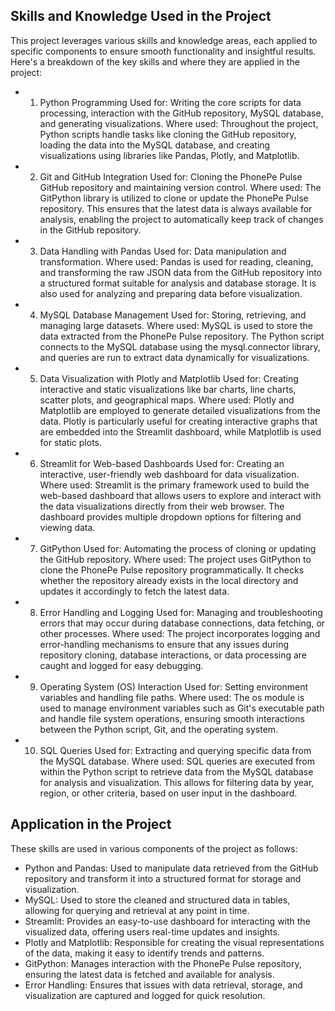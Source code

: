 ## Skills and Knowledge Used in the Project
This project leverages various skills and knowledge areas, each applied to specific components to ensure smooth functionality and insightful results. Here's a breakdown of the key skills and where they are applied in the project:

- 1. Python Programming
    Used for: Writing the core scripts for data processing, interaction with the GitHub repository, MySQL database, and generating visualizations.
    Where used: Throughout the project, Python scripts handle tasks like cloning the GitHub repository, loading the data into the MySQL database, and 
    creating visualizations using libraries like Pandas, Plotly, and Matplotlib.

- 2. Git and GitHub Integration
    Used for: Cloning the PhonePe Pulse GitHub repository and maintaining version control.
    Where used: The GitPython library is utilized to clone or update the PhonePe Pulse repository. This ensures that the latest data is always
    available for analysis, enabling the project to automatically keep track of changes in the GitHub repository.

- 3. Data Handling with Pandas
    Used for: Data manipulation and transformation.
    Where used: Pandas is used for reading, cleaning, and transforming the raw JSON data from the GitHub repository into a
    structured format suitable for analysis and database storage. It is also used for analyzing and preparing data before visualization.

- 4. MySQL Database Management
    Used for: Storing, retrieving, and managing large datasets.
    Where used: MySQL is used to store the data extracted from the PhonePe Pulse repository. The Python script connects to the MySQL database
    using the mysql.connector library, and queries are run to extract data dynamically for visualizations.

- 5. Data Visualization with Plotly and Matplotlib
    Used for: Creating interactive and static visualizations like bar charts, line charts, scatter plots, and geographical maps.
    Where used: Plotly and Matplotlib are employed to generate detailed visualizations from the data. Plotly is particularly useful for creating
    interactive graphs that are embedded into the Streamlit dashboard, while Matplotlib is used for static plots.

- 6. Streamlit for Web-based Dashboards
    Used for: Creating an interactive, user-friendly web dashboard for data visualization.
    Where used: Streamlit is the primary framework used to build the web-based dashboard that allows users to explore and interact with the data
    visualizations directly from their web browser. The dashboard provides multiple dropdown options for filtering and viewing data.

- 7. GitPython
    Used for: Automating the process of cloning or updating the GitHub repository.
    Where used: The project uses GitPython to clone the PhonePe Pulse repository programmatically. It checks whether the repository already exists
    in the local directory and updates it accordingly to fetch the latest data.

- 8. Error Handling and Logging
    Used for: Managing and troubleshooting errors that may occur during database connections, data fetching, or other processes.
    Where used: The project incorporates logging and error-handling mechanisms to ensure that any issues during repository cloning,
    database interactions, or data processing are caught and logged for easy debugging.

- 9. Operating System (OS) Interaction
    Used for: Setting environment variables and handling file paths.
    Where used: The os module is used to manage environment variables such as Git's executable path and handle file system operations,
    ensuring smooth interactions between the Python script, Git, and the operating system.

- 10. SQL Queries
    Used for: Extracting and querying specific data from the MySQL database.
    Where used: SQL queries are executed from within the Python script to retrieve data from the MySQL database for analysis and visualization.
    This allows for filtering data by year, region, or other criteria, based on user input in the dashboard.

## Application in the Project
These skills are used in various components of the project as follows:

- Python and Pandas: Used to manipulate data retrieved from the GitHub repository and transform it into a structured format for storage and visualization.
- MySQL: Used to store the cleaned and structured data in tables, allowing for querying and retrieval at any point in time.
- Streamlit: Provides an easy-to-use dashboard for interacting with the visualized data, offering users real-time updates and insights.
- Plotly and Matplotlib: Responsible for creating the visual representations of the data, making it easy to identify trends and patterns.
- GitPython: Manages interaction with the PhonePe Pulse repository, ensuring the latest data is fetched and available for analysis.
- Error Handling: Ensures that issues with data retrieval, storage, and visualization are captured and logged for quick resolution.
